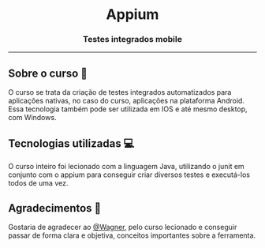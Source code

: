 <h1 align='center'>Appium</h1>
<h3 align='center'>Testes integrados mobile</h3>

***

## Sobre o curso :iphone:
  O curso se trata da criação de testes integrados automatizados para aplicações nativas, 
  no caso do curso, aplicações na plataforma Android. Essa tecnologia também pode ser utilizada
  em IOS e até mesmo desktop, com Windows.
  
## Tecnologias utilizadas :computer:
  O curso inteiro foi lecionado com a linguagem Java, utilizando o junit em conjunto com o appium
  para conseguir criar diversos testes e executá-los todos de uma vez.
  
## Agradecimentos :pray:
  Gostaria de agradecer ao [@Wagner](https://www.udemy.com/user/francisco-wagner-costa-aquino/), pelo
  curso lecionado e conseguir passar de forma clara e objetiva, conceitos importantes sobre a ferramenta.
